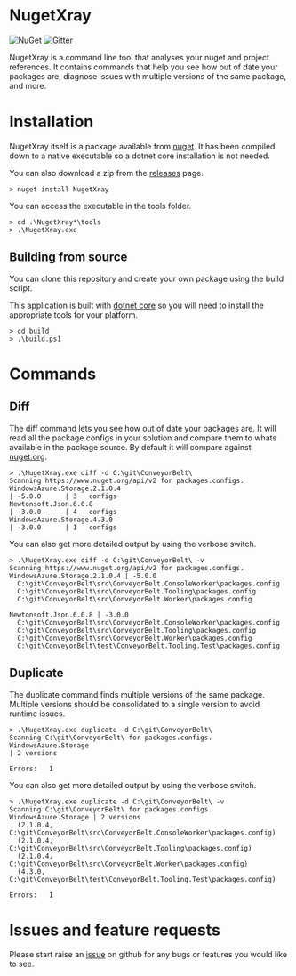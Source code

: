 # NugetXray

[![NuGet](https://img.shields.io/nuget/v/NugetXray?maxAge=2592000)](https://www.nuget.org/packages/NugetXray/) [![Gitter](https://img.shields.io/gitter/room/nwjs/nw.js.svg?maxAge=2592000)](https://gitter.im/NugetXray/Lobby)

NugetXray is a command line tool that analyses your nuget and project references. It contains commands that help you see 
how out of date your packages are, diagnose issues with multiple versions of the same package, and more. 

# Installation

NugetXray itself is a package available from [nuget](https://www.nuget.org/packages/NugetXray/). It has been compiled 
down to a native executable so a dotnet core installation is not needed.

You can also download a zip from the [releases](https://github.com/naeemkhedarun/NugetXray/releases) page.

```
> nuget install NugetXray
```

You can access the executable in the tools folder.

```
> cd .\NugetXray*\tools
> .\NugetXray.exe
```

## Building from source

You can clone this repository and create your own package using the build script.

This application is built with [dotnet core](https://www.microsoft.com/net/core) so you will need
to install the appropriate tools for your platform.

```
> cd build
> .\build.ps1
```

# Commands

## Diff

The diff command lets you see how out of date your packages are. It will read all the package.configs in your solution
and compare them to whats available in the package source. By default it will compare against [nuget.org](http://nuget.org).

```
> .\NugetXray.exe diff -d C:\git\ConveyorBelt\
Scanning https://www.nuget.org/api/v2 for packages.configs.
WindowsAzure.Storage.2.1.0.4                                           | -5.0.0      | 3   configs
Newtonsoft.Json.6.0.8                                                  | -3.0.0      | 4   configs
WindowsAzure.Storage.4.3.0                                             | -3.0.0      | 1   configs
```

You can also get more detailed output by using the verbose switch.

```
> .\NugetXray.exe diff -d C:\git\ConveyorBelt\ -v
Scanning https://www.nuget.org/api/v2 for packages.configs.
WindowsAzure.Storage.2.1.0.4 | -5.0.0
  C:\git\ConveyorBelt\src\ConveyorBelt.ConsoleWorker\packages.config
  C:\git\ConveyorBelt\src\ConveyorBelt.Tooling\packages.config
  C:\git\ConveyorBelt\src\ConveyorBelt.Worker\packages.config

Newtonsoft.Json.6.0.8 | -3.0.0
  C:\git\ConveyorBelt\src\ConveyorBelt.ConsoleWorker\packages.config
  C:\git\ConveyorBelt\src\ConveyorBelt.Tooling\packages.config
  C:\git\ConveyorBelt\src\ConveyorBelt.Worker\packages.config
  C:\git\ConveyorBelt\test\ConveyorBelt.Tooling.Test\packages.config
```

## Duplicate

The duplicate command finds multiple versions of the same package. Multiple versions should be consolidated to a single version 
to avoid runtime issues.

```
> .\NugetXray.exe duplicate -d C:\git\ConveyorBelt\
Scanning C:\git\ConveyorBelt\ for packages.configs.
WindowsAzure.Storage                                                   | 2 versions

Errors:   1
```

You can also get more detailed output by using the verbose switch.

```
> .\NugetXray.exe duplicate -d C:\git\ConveyorBelt\ -v
Scanning C:\git\ConveyorBelt\ for packages.configs.
WindowsAzure.Storage | 2 versions
  (2.1.0.4, C:\git\ConveyorBelt\src\ConveyorBelt.ConsoleWorker\packages.config)
  (2.1.0.4, C:\git\ConveyorBelt\src\ConveyorBelt.Tooling\packages.config)
  (2.1.0.4, C:\git\ConveyorBelt\src\ConveyorBelt.Worker\packages.config)
  (4.3.0, C:\git\ConveyorBelt\test\ConveyorBelt.Tooling.Test\packages.config)

Errors:   1
```

# Issues and feature requests

Please start raise an [issue](https://github.com/naeemkhedarun/NugetXray/issues) on github for any bugs or 
features you would like to see.